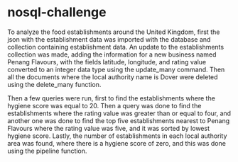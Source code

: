# nosql-challenge

To analyze the food establishments around the United Kingdom, first the json with the establishment data was imported with the database and collection containing establishment data. An update to the establishments collection was made, adding the information for a new business named Penang Flavours, with the fields latitude, longitude, and rating value converted to an integer data type using the update_many command.  Then all the documents where the local authority name is Dover were deleted using the delete_many function.

Then a few queries were run, first to find the establishments where the hygiene score was equal to 20. Then a query was done to find the establishments where the rating value was greater than or equal to four, and another one was done to find the top five establishments nearest to Penang Flavours where the rating value was five, and it was sorted by lowest hygiene score.  Lastly, the number of establishments in each local authority area was found, where there is a hygiene score of zero, and this was done using the pipeline function.
